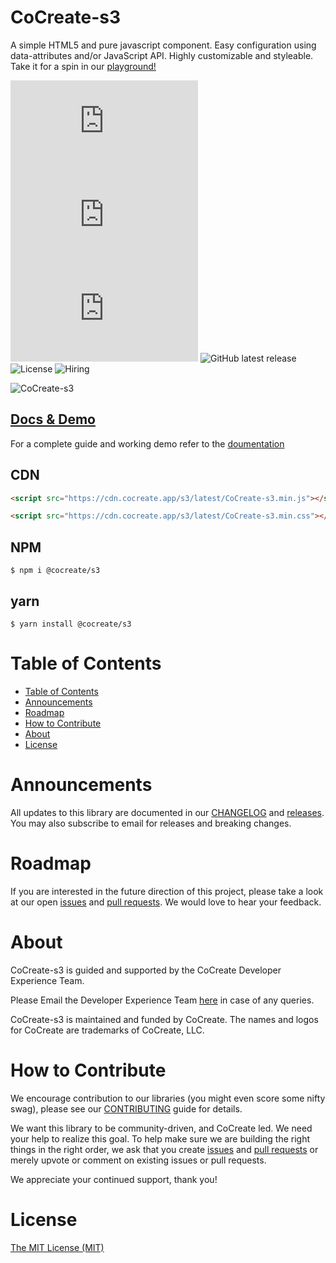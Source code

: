 # CoCreate-s3

A simple HTML5 and pure javascript component. Easy configuration using data-attributes and/or JavaScript API. Highly customizable and styleable. Take it for a spin in our [playground!](https://cocreate.app/docs/s3)

![minified](https://img.badgesize.io/https://cdn.cocreate.app/s3/latest/CoCreate-s3.min.js?style=flat-square&label=minified&color=orange)
![gzip](https://img.badgesize.io/https://cdn.cocreate.app/s3/latest/CoCreate-s3.min.js?compression=gzip&style=flat-square&label=gzip&color=yellow)
![brotli](https://img.badgesize.io/https://cdn.cocreate.app/s3/latest/CoCreate-s3.min.js?compression=brotli&style=flat-square&label=brotli)
![GitHub latest release](https://img.shields.io/github/v/release/CoCreate-app/CoCreate-s3?style=flat-square)
![License](https://img.shields.io/github/license/CoCreate-app/CoCreate-s3?style=flat-square)
![Hiring](https://img.shields.io/static/v1?style=flat-square&label=&message=Hiring&color=blueviolet)

![CoCreate-s3](https://cdn.cocreate.app/docs/CoCreate-s3.gif)

## [Docs & Demo](https://cocreate.app/docs/s3)

For a complete guide and working demo refer to the [doumentation](https://cocreate.app/docs/s3)

## CDN

```html
<script src="https://cdn.cocreate.app/s3/latest/CoCreate-s3.min.js"></script>
```

```html
<script src="https://cdn.cocreate.app/s3/latest/CoCreate-s3.min.css"></script>
```

## NPM

```shell
$ npm i @cocreate/s3
```

## yarn

```shell
$ yarn install @cocreate/s3
```

# Table of Contents

- [Table of Contents](#table-of-contents)
- [Announcements](#announcements)
- [Roadmap](#roadmap)
- [How to Contribute](#how-to-contribute)
- [About](#about)
- [License](#license)

<a name="announcements"></a>

# Announcements

All updates to this library are documented in our [CHANGELOG](https://github.com/CoCreate-app/CoCreate-s3/blob/master/CHANGELOG.md) and [releases](https://github.com/CoCreate-app/CoCreate-s3/releases). You may also subscribe to email for releases and breaking changes.

<a name="roadmap"></a>

# Roadmap

If you are interested in the future direction of this project, please take a look at our open [issues](https://github.com/CoCreate-app/CoCreate-s3/issues) and [pull requests](https://github.com/CoCreate-app/CoCreate-s3/pulls). We would love to hear your feedback.

<a name="about"></a>

# About

CoCreate-s3 is guided and supported by the CoCreate Developer Experience Team.

Please Email the Developer Experience Team [here](mailto:develop@cocreate.app) in case of any queries.

CoCreate-s3 is maintained and funded by CoCreate. The names and logos for CoCreate are trademarks of CoCreate, LLC.

<a name="contribute"></a>

# How to Contribute

We encourage contribution to our libraries (you might even score some nifty swag), please see our [CONTRIBUTING](https://github.com/CoCreate-app/CoCreate-s3/blob/master/CONTRIBUTING.md) guide for details.

We want this library to be community-driven, and CoCreate led. We need your help to realize this goal. To help make sure we are building the right things in the right order, we ask that you create [issues](https://github.com/CoCreate-app/CoCreate-s3/issues) and [pull requests](https://github.com/CoCreate-app/CoCreate-s3/pulls) or merely upvote or comment on existing issues or pull requests.

We appreciate your continued support, thank you!

# License

[The MIT License (MIT)](https://github.com/CoCreate-app/CoCreate-s3/blob/master/LICENSE)
